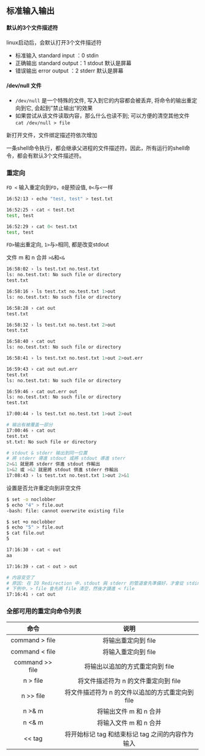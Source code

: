 ## 标准输入输出

#### 默认的3个文件描述符

linux启动后，会默认打开3个文件描述符

-   标准输入 standard input  ：0  stdin
-   正确输出 standard output：1 stdout  默认是屏幕
-   错误输出 error output       ：2 stderr 默认是屏幕




#### /dev/null 文件

-   `/dev/null` 是一个特殊的文件, 写入到它的内容都会被丢弃, 将命令的输出重定向到它, 会起到”禁止输出“的效果
-   如果尝试从该文件读取内容，那么什么也读不到; 可以方便的清空其他文件 `cat /dev/null > file`


新打开文件，文件绑定描述符依次增加

一条shell命令执行，都会继承父进程的文件描述符。因此，所有运行的shell命令，都会有默认3个文件描述符。



### 重定向

`FD <` 输入重定向到`FD`，`0`是预设值, `0<`与`<`一样

```sh
16:52:13 › echo "test, test" > test.txt

16:52:25 › cat < test.txt
test, test

16:52:29 › cat 0< test.txt
test, test
```



`FD>`输出重定向, `1>`与`>`相同, 都是改变stdout

文件 m 和 n 合并 `>&`和`<&`

```sh
16:58:02 › ls test.txt no.test.txt
ls: no.test.txt: No such file or directory
test.txt

16:58:16 › ls test.txt no.test.txt 1>out
ls: no.test.txt: No such file or directory

16:58:28 › cat out
test.txt

16:58:32 › ls test.txt no.test.txt 2>out
test.txt

16:58:40 › cat out
ls: no.test.txt: No such file or directory

16:58:41 › ls test.txt no.test.txt 1>out 2>out.err

16:59:43 › cat out out.err
test.txt
ls: no.test.txt: No such file or directory

16:59:46 › cat out.err out
ls: no.test.txt: No such file or directory
test.txt

17:00:44 › ls test.txt no.test.txt 1>out 2>out

# 输出有被覆盖一部分
17:00:46 › cat out
test.txt
st.txt: No such file or directory

# stdout & stderr 输出到同一位置
# 將 stderr 導進 stdout 或將 stdout 導進 sterr
2>&1 就是將 stderr 併進 stdout 作輸出
1>&2 或 >&2 就是將 stdout 併進 stderr 作輸出 
17:08:43 › ls test.txt no.test.txt 1>out 2>&1
```



设置是否允许重定向到非空文件

```sh
$ set -o noclobber 
$ echo "4" > file.out 
-bash: file: cannot overwrite existing file

$ set +o noclobber 
$ echo "5" > file.out 
$ cat file.out 
5

17:16:30 › cat < out
aa

17:16:39 › cat < out > out

# 内容变空了
# 原因: 在 IO Redirection 中，stdout 與 stderr 的管道會先準備好，才會從 stdin 讀進資料
# 下例中，> file 會先將 file 清空，然後才讀進 < file 
17:16:41 › cat out
```





### 全部可用的重定向命令列表



|       命令        |              说明               |
| :-------------: | :---------------------------: |
| command > file  |         将输出重定向到 file          |
| command < file  |         将输入重定向到 file          |
| command >> file |      将输出以追加的方式重定向到 file       |
|    n > file     |    将文件描述符为 n 的文件重定向到 file     |
|    n >> file    | 将文件描述符为 n 的文件以追加的方式重定向到 file  |
|     n >& m      |        将输出文件 m 和 n 合并         |
|     n <& m      |        将输入文件 m 和 n 合并         |
|     << tag      | 将开始标记 tag 和结束标记 tag 之间的内容作为输入 |


